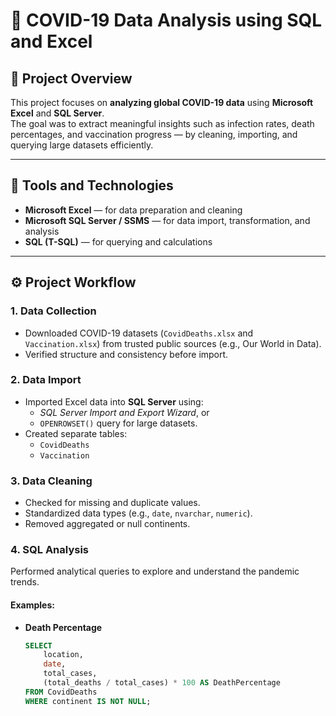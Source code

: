 # 🦠 COVID-19 Data Analysis using SQL and Excel

## 📘 Project Overview
This project focuses on **analyzing global COVID-19 data** using **Microsoft Excel** and **SQL Server**.  
The goal was to extract meaningful insights such as infection rates, death percentages, and vaccination progress — by cleaning, importing, and querying large datasets efficiently.

---

## 🧩 Tools and Technologies
- **Microsoft Excel** — for data preparation and cleaning  
- **Microsoft SQL Server / SSMS** — for data import, transformation, and analysis  
- **SQL (T-SQL)** — for querying and calculations  

---

## ⚙️ Project Workflow

### 1. Data Collection
- Downloaded COVID-19 datasets (`CovidDeaths.xlsx` and `Vaccination.xlsx`) from trusted public sources (e.g., Our World in Data).
- Verified structure and consistency before import.

### 2. Data Import
- Imported Excel data into **SQL Server** using:
  - *SQL Server Import and Export Wizard*, or  
  - `OPENROWSET()` query for large datasets.
- Created separate tables:
  - `CovidDeaths`
  - `Vaccination`

### 3. Data Cleaning
- Checked for missing and duplicate values.
- Standardized data types (e.g., `date`, `nvarchar`, `numeric`).
- Removed aggregated or null continents.

### 4. SQL Analysis
Performed analytical queries to explore and understand the pandemic trends.

#### Examples:
- **Death Percentage**
  ```sql
  SELECT 
      location, 
      date, 
      total_cases, 
      (total_deaths / total_cases) * 100 AS DeathPercentage
  FROM CovidDeaths
  WHERE continent IS NOT NULL;

